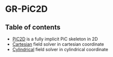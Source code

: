# GR-PiC2D

## Table of contents
* [PiC2D](https://github.com/cheshirepezz/GR-PiC2D/tree/main/cartesian) is a fully implicit PiC skeleton in 2D
* [Cartesian](https://github.com/cheshirepezz/GR-PiC2D/tree/main/cartesian) field solver in cartesian coordinate
* [Cylindrical](https://github.com/cheshirepezz/GR-PiC2D/tree/main/cylindrical) field solver in cylindrical coordinate
